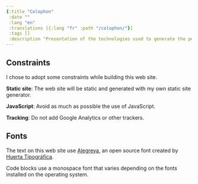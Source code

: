 ```yaml
---
{:title "Colophon"
 :date ""
 :lang "en"
 :translations [{:lang "fr" :path "/colophon/"}]
 :tags []
 :description "Presentation of the technologies used to generate the personal website of Marc-André Goyette."}
---
```


## Constraints

I chose to adopt some constraints while building this web site.

**Static site**: The web site will be static and generated with my own static site generator.

**JavaScript**: Avoid as much as possible the use of JavaScript.

**Tracking**: Do not add Google Analytics or other trackers.

## Fonts

The text on this web site use [Alegreya](https://github.com/huertatipografica/Alegreya), an open source font created by [Huerta Tipográfica](https://www.huertatipografica.com/en).

Code blocks use a monospace font that varies depending on the fonts installed on the operating system.
